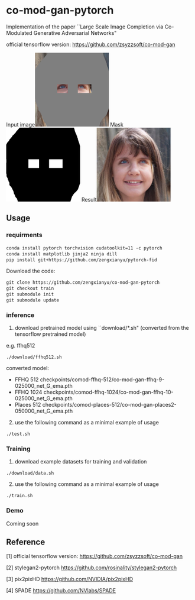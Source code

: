 # co-mod-gan-pytorch
Implementation of the paper ``Large Scale Image Completion via Co-Modulated Generative Adversarial Networks"

official tensorflow version: https://github.com/zsyzzsoft/co-mod-gan

Input image<img src="imgs/ffhq_in.png" width=200> Mask<img src="imgs/ffhq_m.png" width=200>  Result<img src="imgs/example_output.jpg" width=200> 

## Usage

### requirments
```
conda install pytorch torchvision cudatoolkit=11 -c pytorch
conda install matplotlib jinja2 ninja dill
pip install git+https://github.com/zengxianyu/pytorch-fid
```

Download the code:

```
git clone https://github.com/zengxianyu/co-mod-gan-pytorch
git checkout train
git submodule init
git submodule update
```

### inference 

1. download pretrained model using ``download/*.sh" (converted from the tensorflow pretrained model)

e.g. ffhq512

```
./download/ffhq512.sh
```

converted model:
* FFHQ 512 checkpoints/comod-ffhq-512/co-mod-gan-ffhq-9-025000_net_G_ema.pth
* FFHQ 1024 checkpoints/comod-ffhq-1024/co-mod-gan-ffhq-10-025000_net_G_ema.pth
* Places 512 checkpoints/comod-places-512/co-mod-gan-places2-050000_net_G_ema.pth

2. use the following command as a minimal example of usage

```
./test.sh
```

### Training
1. download example datasets for training and validation

```
./download/data.sh
```

2. use the following command as a minimal example of usage

```
./train.sh
```

### Demo
Coming soon

## Reference

[1] official tensorflow version: https://github.com/zsyzzsoft/co-mod-gan

[2] stylegan2-pytorch https://github.com/rosinality/stylegan2-pytorch

[3] pix2pixHD https://github.com/NVIDIA/pix2pixHD

[4] SPADE https://github.com/NVlabs/SPADE
